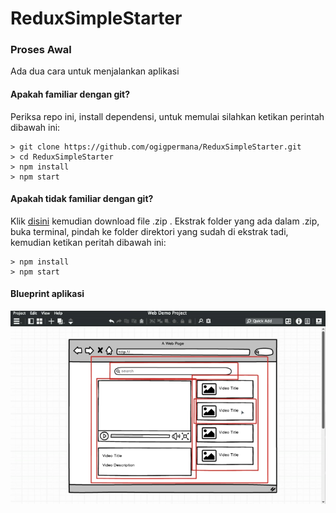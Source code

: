# ReduxSimpleStarter

### Proses Awal

Ada dua cara untuk menjalankan aplikasi

#### Apakah familiar dengan git?
Periksa repo ini, install dependensi, untuk memulai silahkan ketikan perintah dibawah ini:

```
> git clone https://github.com/ogigpermana/ReduxSimpleStarter.git
> cd ReduxSimpleStarter
> npm install
> npm start
```

#### Apakah tidak familiar dengan git?
Klik [disini](https://github.com/ogigpermana/ReduxSimpleStarter/archive/master.zip) kemudian download file .zip .  Ekstrak folder yang ada dalam .zip, buka terminal, pindah ke folder direktori yang sudah di ekstrak tadi, kemudian ketikan peritah dibawah ini:

```
> npm install
> npm start
```

#### Blueprint aplikasi
![ReduxSimpleStarter Logo](/doc/img/blueprint.png)
